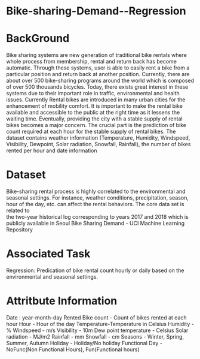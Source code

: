 # Bike-sharing-Demand--Regression

# BackGround
Bike sharing systems are new generation of traditional bike rentals where whole process from membership, rental and return 
back has become automatic. Through these systems, user is able to easily rent a bike from a particular position and return 
back at another position. Currently, there are about over 500 bike-sharing programs around the world which is composed of 
over 500 thousands bicycles. Today, there exists great interest in these systems due to their important role in traffic, 
environmental and health issues. 
Currently Rental bikes are introduced in many urban cities for the enhancement of mobility comfort. It is important to make the rental bike available and accessible to the public at the right time as it lessens the waiting time. Eventually, providing the city with a stable supply of rental bikes becomes a major concern. The crucial part is the prediction of bike count required at each hour for the stable supply of rental bikes. The dataset contains weather information (Temperature, Humidity, Windspeed, Visibility, Dewpoint, Solar radiation, Snowfall, Rainfall), the number of bikes rented per hour and date information

# Dataset 
Bike-sharing rental process is highly correlated to the environmental and seasonal settings. For instance, weather conditions,
precipitation, season, hour of the day, etc. can affect the rental behaviors. The core data set is related to  
the two-year historical log corresponding to years 2017 and 2018 which is publicly available in Seoul Bike Sharing Demand - UCI Machine Learning Repository 

# Associated Task
Regression: 
		Predication of bike rental count hourly or daily based on the environmental and seasonal settings.
  
# Attritbute Information
Date : year-month-day
Rented Bike count - Count of bikes rented at each hour 
Hour - Hour of the day
Temperature-Temperature in Celsius
Humidity - %
Windspeed - m/s
Visibility - 10m
Dew point temperature - Celsius 
Solar radiation - MJ/m2
Rainfall - mm
Snowfall - cm
Seasons - Winter, Spring, Summer, Autumn
Holiday - Holiday/No holiday
Functional Day - NoFunc(Non Functional Hours), Fun(Functional hours)
